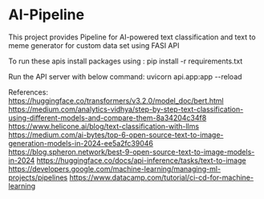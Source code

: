 # AI-Pipeline

This project provides Pipeline for AI-powered text classification and text to meme generator for custom data set using FASI API

To run these apis install packages using : pip install -r requirements.txt  

Run the API server with below command: 
uvicorn api.app:app --reload  

References:
https://huggingface.co/transformers/v3.2.0/model_doc/bert.html
https://medium.com/analytics-vidhya/step-by-step-text-classification-using-different-models-and-compare-them-8a34204c34f8
https://www.helicone.ai/blog/text-classification-with-llms
https://medium.com/ai-bytes/top-6-open-source-text-to-image-generation-models-in-2024-ee5a2fc39046
https://blog.spheron.network/best-9-open-source-text-to-image-models-in-2024
https://huggingface.co/docs/api-inference/tasks/text-to-image
https://developers.google.com/machine-learning/managing-ml-projects/pipelines
https://www.datacamp.com/tutorial/ci-cd-for-machine-learning
